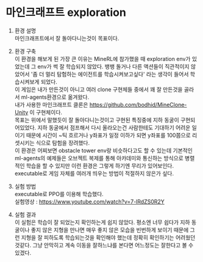 # 마인크래프트 exploration

1. 환경 설명  
마인크래프트에서 잘 돌아다니는것이 목표이다.

2. 환경 구축  
이 환경을 해보게 된 가장 큰 이유는 MineRL에 참가했을 때 exploration env가 있었는데 그 env가 썩 잘 학습되지 않았다. 뱅뱅 돌거나 다른 액션들이 직관적이지 않았어서 '좀 더 멀리 탐험하는 에이전트를 학습시켜보고싶다' 라는 생각이 들어서 학습시켜보게 되었다.  
이 게임은 내가 만든것이 아니고 여러 clone 구현체들 중에서 꽤 잘 만든것을 골라서 ml-agents환경으로 옮겨왔다.  
내가 사용한 마인크래프트 클론은 
https://github.com/bodhid/MineClone-Unity
이 구현체이다.  
목표는 위에서 말했듯이 잘 돌아다니는것이고 구현된 특징중에 지하 동굴이 구현되어있었다. 지하 동굴에서 점프해서 다시 올라오는건 사람한테도 기대하기 어려운 일이기 때문에 시간이 ~틱 흐르거나 y좌표가 일정 이하가 되면 y좌표를 100쯤으로 리셋시키는 식으로 탐험을 장려했다.  
이 환경은 어찌보면 obstacle tower env랑 비슷하다고도 할 수 있는데 기본적인 ml-agents의 예제들은 오브젝트 복제를 통해 아카데미와 통신하는 방식으로 병렬적인 학습을 할 수 있지만 이런 환경은 그렇게 하기엔 무리가 있어보인다. executable로 게임 자체를 여러개 띄우는 방법이 적절하지 않은가 싶다.

3. 실험 방법  
executable로 PPO를 이용해 학습했다.  
실험영상 : https://www.youtube.com/watch?v=7-lRdZS0R2Y

4. 실험 결과  
이 실험은 학습이 잘 되었는지 확인하는게 쉽지 않았다. 평소엔 너무 쉽다가 지하 동굴이나 좋지 않은 지형을 만나면 매우 좋지 않은 모습을 빈번하게 보이기 때문에 그런 지형을 잘 피하도록 학습되는것을 확인해야 했는데 정확히 확인하기는 어려웠던것같다. 그냥 안막히고 계속 이동을 잘하느냐를 본다면 어느정도는 잘한다고 볼 수 있겠다.